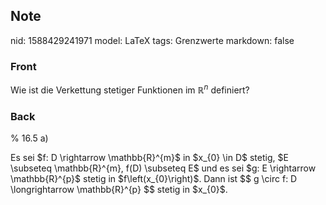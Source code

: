 ## Note
nid: 1588429241971
model: LaTeX
tags: Grenzwerte
markdown: false

### Front
Wie ist die Verkettung stetiger Funktionen im $\mathbb{R}^n$ definiert?

### Back
% 16.5 a)
<div>
  Es sei $f: D \rightarrow \mathbb{R}^{m}$ in $x_{0} \in D$ stetig,
  $E \subseteq \mathbb{R}^{m}, f(D) \subseteq E$ und es sei $g: E
  \rightarrow \mathbb{R}^{p}$ stetig in $f\left(x_{0}\right)$. Dann
  ist $$ g \circ f: D \longrightarrow \mathbb{R}^{p} $$ stetig in
  $x_{0}$.
</div>
